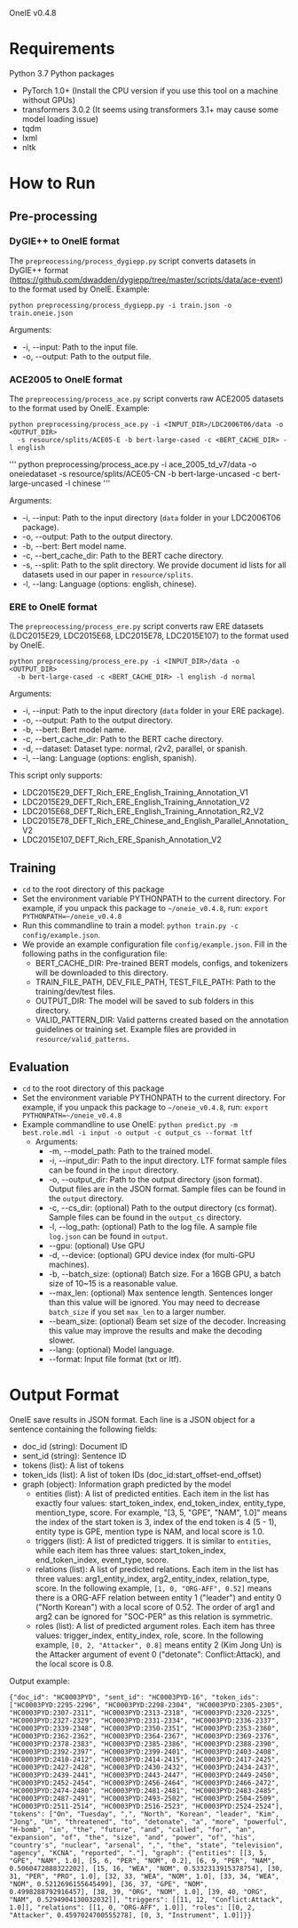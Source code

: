 OneIE v0.4.8

# Requirements

Python 3.7
Python packages
- PyTorch 1.0+ (Install the CPU version if you use this tool on a machine without GPUs)
- transformers 3.0.2 (It seems using transformers 3.1+ may cause some model loading issue)
- tqdm
- lxml
- nltk


# How to Run

## Pre-processing
### DyGIE++ to OneIE format
The `prepreocessing/process_dygiepp.py` script converts datasets in DyGIE++
format (https://github.com/dwadden/dygiepp/tree/master/scripts/data/ace-event) to
the format used by OneIE. Example:

```
python preprocessing/process_dygiepp.py -i train.json -o train.oneie.json
```

Arguments:
- -i, --input: Path to the input file.
- -o, --output: Path to the output file.

### ACE2005 to OneIE format
The `prepreocessing/process_ace.py` script converts raw ACE2005 datasets to the
format used by OneIE. Example:

```
python preprocessing/process_ace.py -i <INPUT_DIR>/LDC2006T06/data -o <OUTPUT_DIR>
  -s resource/splits/ACE05-E -b bert-large-cased -c <BERT_CACHE_DIR> -l english
```
'''
python preprocessing/process_ace.py -i ace_2005_td_v7/data -o oneiedataset -s resource/splits/ACE05-CN -b bert-large-uncased -c bert-large-uncased -l chinese
'''


Arguments:
- -i, --input: Path to the input directory (`data` folder in your LDC2006T06
  package).
- -o, --output: Path to the output directory.
- -b, --bert: Bert model name.
- -c, --bert_cache_dir: Path to the BERT cache directory.
- -s, --split: Path to the split directory. We provide document id lists for all
  datasets used in our paper in `resource/splits`.
- -l, --lang: Language (options: english, chinese).

### ERE to OneIE format
The `prepreocessing/process_ere.py` script converts raw ERE datasets (LDC2015E29,
LDC2015E68, LDC2015E78, LDC2015E107) to the format used by OneIE. 

```
python preprocessing/process_ere.py -i <INPUT_DIR>/data -o <OUTPUT_DIR>
  -b bert-large-cased -c <BERT_CACHE_DIR> -l english -d normal
```

Arguments:
- -i, --input: Path to the input directory (`data` folder in your ERE package).
- -o, --output: Path to the output directory.
- -b, --bert: Bert model name.
- -c, --bert_cache_dir: Path to the BERT cache directory.
- -d, --dataset: Dataset type: normal, r2v2, parallel, or spanish.
- -l, --lang: Language (options: english, spanish).

This script only supports:
- LDC2015E29_DEFT_Rich_ERE_English_Training_Annotation_V1
- LDC2015E29_DEFT_Rich_ERE_English_Training_Annotation_V2
- LDC2015E68_DEFT_Rich_ERE_English_Training_Annotation_R2_V2
- LDC2015E78_DEFT_Rich_ERE_Chinese_and_English_Parallel_Annotation_V2
- LDC2015E107_DEFT_Rich_ERE_Spanish_Annotation_V2


## Training

- `cd` to the root directory of this package
- Set the environment variable PYTHONPATH to the current directory.
  For example, if you unpack this package to `~/oneie_v0.4.8`, run:
  `export PYTHONPATH=~/oneie_v0.4.8`
- Run this commandline to train a model: `python train.py -c config/example.json`.
- We provide an example configuration file `config/example.json`. Fill in the 
  following paths in the configuration file:
  - BERT_CACHE_DIR: Pre-trained BERT models, configs, and tokenizers will be 
    downloaded to this directory.
  - TRAIN_FILE_PATH, DEV_FILE_PATH, TEST_FILE_PATH: Path to the training/dev/test
    files.
  - OUTPUT_DIR: The model will be saved to sub folders in this directory.
  - VALID_PATTERN_DIR: Valid patterns created based on the annotation guidelines or training set. Example files are provided in `resource/valid_patterns`.


## Evaluation

- `cd` to the root directory of this package
- Set the environment variable PYTHONPATH to the current directory.
  For example, if you unpack this package to `~/oneie_v0.4.8`, run:
  `export PYTHONPATH=~/oneie_v0.4.8`
- Example commandline to use OneIE: `python predict.py -m best.role.mdl -i input -o output -c output_cs --format ltf`
  + Arguments:
    - -m, --model_path: Path to the trained model.
    - -i, --input_dir: Path to the input directory. LTF format sample files can be found in the `input` directory.
    - -o, --output_dir: Path to the output directory (json format). Output files are in the JSON format. Sample files can be found in the `output` directory.
    - -c, --cs_dir: (optional) Path to the output directory (cs format). Sample files can be found in the `output_cs` directory.
    - -l, --log_path: (optional) Path to the log file. A sample file `log.json` can be found in `output`.
    - --gpu: (optional) Use GPU
    - -d, --device: (optional) GPU device index (for multi-GPU machines).
    - -b, --batch_size: (optional) Batch size. For a 16GB GPU, a batch size of 10~15 is a reasonable value.
    - --max_len: (optional) Max sentence length. Sentences longer than this value will be ignored. You may need to decrease `batch_size` if you set `max_len` to a larger number.
    - --beam_size: (optional) Beam set size of the decoder. Increasing this value may improve the results and make the decoding slower.
    - --lang: (optional) Model language.
    - --format: Input file format (txt or ltf).


# Output Format

OneIE save results in JSON format. Each line is a JSON object for a sentence 
containing the following fields:
+ doc_id (string): Document ID
+ sent_id (string): Sentence ID
+ tokens (list): A list of tokens
+ token_ids (list): A list of token IDs (doc_id:start_offset-end_offset)
+ graph (object): Information graph predicted by the model
  - entities (list): A list of predicted entities. Each item in the list has exactly
  four values: start_token_index, end_token_index, entity_type, mention_type, score.
  For example, "[3, 5, "GPE", "NAM", 1.0]" means the index of the start token is 3, 
  index of the end token is 4 (5 - 1), entity type is GPE, mention type is NAM,
  and local score is 1.0.
  - triggers (list): A list of predicted triggers. It is similar to `entities`, while
  each item has three values: start_token_index, end_token_index, event_type, score.
  - relations (list): A list of predicted relations. Each item in the list has
  three values: arg1_entity_index, arg2_entity_index, relation_type, score.
  In the following example, `[1, 0, "ORG-AFF", 0.52]` means there is a ORG-AFF relation
  between entity 1 ("leader") and entity 0 ("North Korean") with a local
  score of 0.52.
  The order of arg1 and arg2 can be ignored for "SOC-PER" as this relation is 
  symmetric.
  - roles (list): A list of predicted argument roles. Each item has three values:
  trigger_index, entity_index, role, score.
  In the following example, `[0, 2, "Attacker", 0.8]` means entity 2 (Kim Jong Un) is
  the Attacker argument of event 0 ("detonate": Conflict:Attack), and the local
  score is 0.8.

Output example:
```
{"doc_id": "HC0003PYD", "sent_id": "HC0003PYD-16", "token_ids": ["HC0003PYD:2295-2296", "HC0003PYD:2298-2304", "HC0003PYD:2305-2305", "HC0003PYD:2307-2311", "HC0003PYD:2313-2318", "HC0003PYD:2320-2325", "HC0003PYD:2327-2329", "HC0003PYD:2331-2334", "HC0003PYD:2336-2337", "HC0003PYD:2339-2348", "HC0003PYD:2350-2351", "HC0003PYD:2353-2360", "HC0003PYD:2362-2362", "HC0003PYD:2364-2367", "HC0003PYD:2369-2376", "HC0003PYD:2378-2383", "HC0003PYD:2385-2386", "HC0003PYD:2388-2390", "HC0003PYD:2392-2397", "HC0003PYD:2399-2401", "HC0003PYD:2403-2408", "HC0003PYD:2410-2412", "HC0003PYD:2414-2415", "HC0003PYD:2417-2425", "HC0003PYD:2427-2428", "HC0003PYD:2430-2432", "HC0003PYD:2434-2437", "HC0003PYD:2439-2441", "HC0003PYD:2443-2447", "HC0003PYD:2449-2450", "HC0003PYD:2452-2454", "HC0003PYD:2456-2464", "HC0003PYD:2466-2472", "HC0003PYD:2474-2480", "HC0003PYD:2481-2481", "HC0003PYD:2483-2485", "HC0003PYD:2487-2491", "HC0003PYD:2493-2502", "HC0003PYD:2504-2509", "HC0003PYD:2511-2514", "HC0003PYD:2516-2523", "HC0003PYD:2524-2524"], "tokens": ["On", "Tuesday", ",", "North", "Korean", "leader", "Kim", "Jong", "Un", "threatened", "to", "detonate", "a", "more", "powerful", "H-bomb", "in", "the", "future", "and", "called", "for", "an", "expansion", "of", "the", "size", "and", "power", "of", "his", "country's", "nuclear", "arsenal", ",", "the", "state", "television", "agency", "KCNA", "reported", "."], "graph": {"entities": [[3, 5, "GPE", "NAM", 1.0], [5, 6, "PER", "NOM", 0.2], [6, 9, "PER", "NAM", 0.5060472888322202], [15, 16, "WEA", "NOM", 0.5332313915378754], [30, 31, "PER", "PRO", 1.0], [32, 33, "WEA", "NOM", 1.0], [33, 34, "WEA", "NOM", 0.5212696155645499], [36, 37, "GPE", "NOM", 0.4998288792916457], [38, 39, "ORG", "NOM", 1.0], [39, 40, "ORG", "NAM", 0.5294904130032032]], "triggers": [[11, 12, "Conflict:Attack", 1.0]], "relations": [[1, 0, "ORG-AFF", 1.0]], "roles": [[0, 2, "Attacker", 0.4597024700555278], [0, 3, "Instrument", 1.0]]}}
```